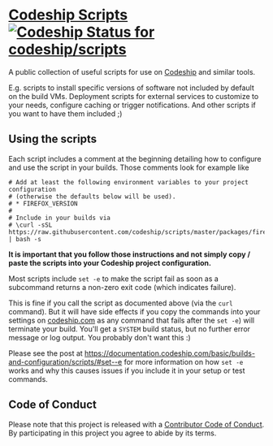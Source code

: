 # [Codeship Scripts](https://github.com/codeship/scripts/) [ ![Codeship Status for codeship/scripts](https://codeship.com/projects/7ffee8d0-c443-0132-17cf-0a3d9756066d/status?branch=master)](https://codeship.com/projects/74080)

A public collection of useful scripts for use on [Codeship](https://codeship.com/) and similar tools.

E.g. scripts to install specific versions of software not included by default on the build VMs. Deployment scripts for external services to customize to your needs, configure caching or trigger notifications. And other scripts if you want to have them included ;)

## Using the scripts

Each script includes a comment at the beginning detailing how to configure and use the script in your builds. Those comments look for example like

```shell
# Add at least the following environment variables to your project configuration
# (otherwise the defaults below will be used).
# * FIREFOX_VERSION
#
# Include in your builds via
# \curl -sSL https://raw.githubusercontent.com/codeship/scripts/master/packages/firefox.sh | bash -s
```

**It is important that you follow those instructions and not simply copy / paste the scripts into your Codeship project configuration.**

Most scripts include `set -e` to make the script fail as soon as a subcommand returns a non-zero exit code (which indicates failure).

This is fine if you call the script as documented above (via the `curl` command). But it will have side effects if you copy the commands into your settings on [codeship.com](https://codeship.com) as any command that fails after the `set -e`) will terminate your build. You'll get a `SYSTEM` build status, but no further error message or log output. You probably don't want this :)

Please see the post at https://documentation.codeship.com/basic/builds-and-configuration/scripts/#set--e for more information on how `set -e` works and why this causes issues if you include it in your setup or test commands.

## Code of Conduct

Please note that this project is released with a [Contributor Code of Conduct](CODE_OF_CONDUCT.md). By participating in this project you agree to abide by its terms.
